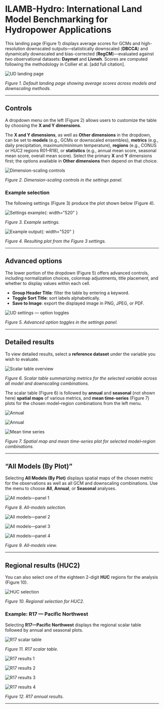 # ILAMB-Hydro: International Land Model Benchmarking for Hydropower Applications

This landing page (Figure 1) displays average scores for GCMs and high-resolution downscaled outputs—statistically downscaled (**DBCCA**) and dynamically downscaled and bias-corrected (**RegCM**)—evaluated against two observational datasets: **Daymet** and **Livneh**. Scores are computed following the methodology in Collier et al. [add full citation].

![UD landing page](./figs/ilamb_hydro_ud.png)

*Figure 1. Default landing page showing average scores across models and downscaling methods.*

---

## Controls

A dropdown menu on the left (Figure 2) allows users to customize the table by choosing the **X and Y dimensions**.

The **X and Y dimensions**, as well as **Other dimensions** in the dropdown, can be set to **models** (e.g., GCMs or downscaled ensembles), **metrics** (e.g., daily precipitation, maximum/minimum temperature), **regions** (e.g., CONUS or HUC2 regions R01–R18), or **statistics** (e.g., annual mean score, seasonal mean score, overall mean score). Select the primary **X** and **Y** dimensions first; the options available in **Other dimensions** then depend on that choice.

![Dimension-scaling controls](./figs/ud_settings_dimension_scaling.png)


*Figure 2. Dimension-scaling controls in the settings panel.*

### Example selection

The following settings (Figure 3) produce the plot shown below (Figure 4).

![Settings example](./figs/ud_settings_example01.png){: width="520" }

*Figure 3. Example settings.*

![Example output](./figs/ud_example01.png){: width="520" }

*Figure 4. Resulting plot from the Figure 3 settings.*

---

## Advanced options

The lower portion of the dropdown (Figure 5) offers advanced controls, including normalization choices, colormap adjustments, title placement, and whether to display values within each cell.

- **Group Header Title**: filter the table by entering a keyword.
- **Toggle Sort Title**: sort labels alphabetically.
- **Save to Image**: export the displayed image in PNG, JPEG, or PDF.

![UD settings — option toggles](./figs/ud_settings_option_switch.png)


*Figure 5. Advanced option toggles in the settings panel.*

---

## Detailed results

To view detailed results, select a **reference dataset** under the variable you wish to evaluate.

![Scalar table overview](./figs/Figure5.png)

*Figure 6. Scalar table summarizing metrics for the selected variable across all model and downscaling combinations.*

The scalar table (Figure 6) is followed by **annual** and **seasonal** (not shown here) **spatial maps** of various metrics, and **mean time-series** (Figure 7) plots for the chosen model–region combinations from the left menu.

![Annual](./figs/Figure6.png)


![Annual](./figs/Figure7.png)


![Mean time series](./figs/Figure8.png)

*Figure 7. Spatial map and  mean time-series plot for selected model–region combinations.*

---

## “All Models (By Plot)”

Selecting **All Models (By Plot)** displays spatial maps of the chosen metric for the observations as well as all GCM and downscaling combinations. Use the menu to choose **All**, **Annual**, or **Seasonal** analyses.

![All models—panel 1](./figs/Figure9.png)

*Figure 8. All-models selection.*

![All models—panel 2](./figs/Figure10.png)


![All models—panel 3](./figs/Figure11.png)


![All models—panel 4](./figs/Figure12.png)

*Figure 9. All-models view.*

---

## Regional results (HUC2)

You can also select one of the eighteen 2-digit **HUC** regions for  the analysis (Figure 10).

![HUC selection](./figs/Figure13.png)

*Figure 10. Regional selection for HUC2.*

### Example: R17 — Pacific Northwest

Selecting **R17—Pacific Northwest** displays the regional scalar table followed by annual and seasonal plots.

![R17 scalar table](./figs/Figure14.png)

*Figure 11. R17 scalar table.*

![R17 results 1](./figs/Figure15.png)


![R17 results 2](./figs/Figure16.png)


![R17 results 3](./figs/Figure17.png)


![R17 results 4](./figs/Figure18.png)

*Figure 12. R17 annual results.*

---



